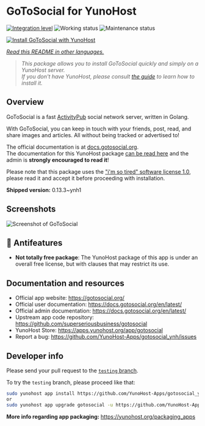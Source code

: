 <!--
N.B.: This README was automatically generated by <https://github.com/YunoHost/apps/tree/master/tools/readme_generator>
It shall NOT be edited by hand.
-->

# GoToSocial for YunoHost

[![Integration level](https://dash.yunohost.org/integration/gotosocial.svg)](https://ci-apps.yunohost.org/ci/apps/gotosocial/) ![Working status](https://ci-apps.yunohost.org/ci/badges/gotosocial.status.svg) ![Maintenance status](https://ci-apps.yunohost.org/ci/badges/gotosocial.maintain.svg)

[![Install GoToSocial with YunoHost](https://install-app.yunohost.org/install-with-yunohost.svg)](https://install-app.yunohost.org/?app=gotosocial)

*[Read this README in other languages.](./ALL_README.md)*

> *This package allows you to install GoToSocial quickly and simply on a YunoHost server.*  
> *If you don't have YunoHost, please consult [the guide](https://yunohost.org/install) to learn how to install it.*

## Overview

GoToSocial is a fast [ActivityPub](https://activitypub.rocks/) social network server, written in Golang.

With GoToSocial, you can keep in touch with your friends, post, read, and share images and articles. All without being tracked or advertised to!

The official documentation is at [docs.gotosocial.org](https://docs.gotosocial.org).  
The documentation for this YunoHost package [can be read here](./doc/DOCS.md) and the admin is **strongly encouraged to read it**!

Please note that this package uses the ["i'm so tired" software license 1.0](https://github.com/YunoHost-Apps/gotosocial_ynh/blob/master/LICENSE), please read it and accept it before proceeding with installation.


**Shipped version:** 0.13.3~ynh1

## Screenshots

![Screenshot of GoToSocial](./doc/screenshots/screenshot.png)

## :red_circle: Antifeatures

- **Not totally free package**: The YunoHost package of this app is under an overall free license, but with clauses that may restrict its use.

## Documentation and resources

- Official app website: <https://gotosocial.org/>
- Official user documentation: <https://docs.gotosocial.org/en/latest/>
- Official admin documentation: <https://docs.gotosocial.org/en/latest/>
- Upstream app code repository: <https://github.com/superseriousbusiness/gotosocial>
- YunoHost Store: <https://apps.yunohost.org/app/gotosocial>
- Report a bug: <https://github.com/YunoHost-Apps/gotosocial_ynh/issues>

## Developer info

Please send your pull request to the [`testing` branch](https://github.com/YunoHost-Apps/gotosocial_ynh/tree/testing).

To try the `testing` branch, please proceed like that:

```bash
sudo yunohost app install https://github.com/YunoHost-Apps/gotosocial_ynh/tree/testing --debug
or
sudo yunohost app upgrade gotosocial -u https://github.com/YunoHost-Apps/gotosocial_ynh/tree/testing --debug
```

**More info regarding app packaging:** <https://yunohost.org/packaging_apps>
